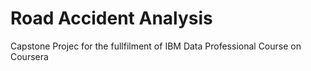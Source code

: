 # Road Accident Analysis
Capstone Projec for the fullfilment of IBM Data Professional Course on Coursera

